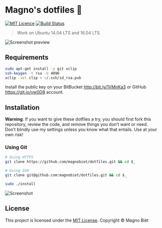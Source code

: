 # Magno's dotfiles 🐧

[![MIT Licence](https://img.shields.io/badge/licence-MIT-blue.svg)](https://magno.mit-license.org/)
[![Build Status](https://travis-ci.org/magnobiet/dotfiles.svg?branch=feature/lint)](https://travis-ci.org/magnobiet/dotfiles)

> Work on Ubuntu 14.04 LTS and 16.04 LTS

![Screenshot preview](preview.png)

## Requirements

```bash
sudo apt-get install -y git xclip
ssh-keygen -t rsa -b 4096
xclip -sel clip < ~/.ssh/id_rsa.pub
```

Install the public key on your BitBucket <http://bit.ly/1VMnKa3> or GitHub <https://git.io/vw0D8> account.

## Installation

**Warning**: If you want to give these dotfiles a try, you should first fork this repository, review the code, and remove things you don’t want or need. Don’t blindly use my settings unless you know what that entails. Use at your own risk!

### Using Git

```bash
# Using HTTPS
git clone https://github.com/magnobiet/dotfiles.git && cd $_

# Using SSH
git clone git@github.com:magnobiet/dotfiles.git && cd $_

sudo ./install
```

![Screenshot](screenshot.png)

## License

This project is licensed under the [MIT License](https://magno.mit-license.org/2016). Copyright © Magno Biét
